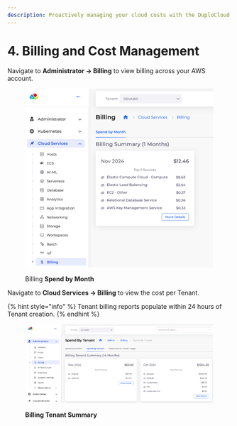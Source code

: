 ```yaml
---
description: Proactively managing your cloud costs with the DuploCloud Portal
---
```


# 4. Billing and Cost Management

Navigate to **Administrator -> Billing** to view billing across your AWS account.

<figure><img src="../../../.gitbook/assets/tenbil.png" alt=""><figcaption><p>Billing <strong>Spend by Month</strong></p></figcaption></figure>

Navigate to **Cloud Services -> Billing** to view the cost per Tenant.&#x20;

{% hint style="info" %}
Tenant billing reports populate within 24 hours of Tenant creation.
{% endhint %}

<figure><img src="../../../.gitbook/assets/billing.png" alt=""><figcaption><p><strong>Billing Tenant Summary</strong> </p></figcaption></figure>
